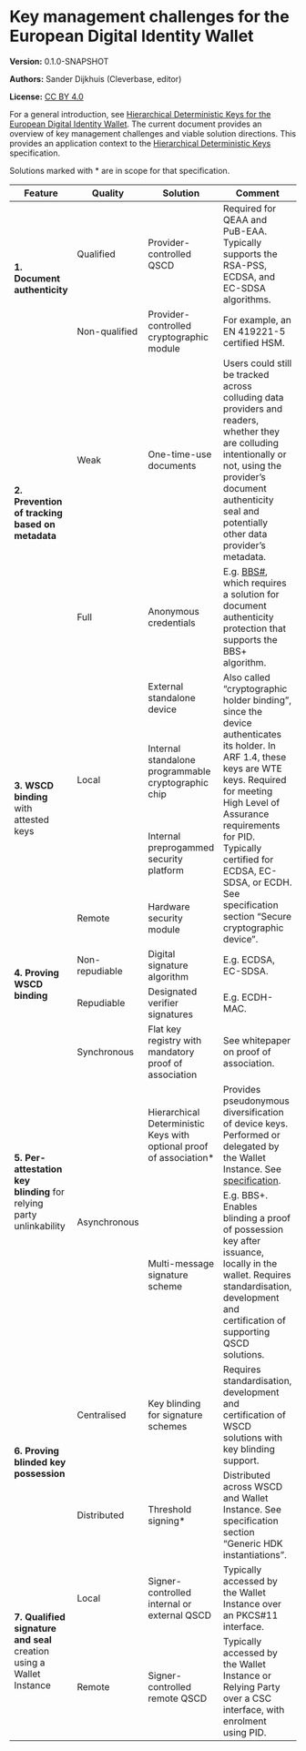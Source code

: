 # Key management challenges for the European Digital Identity Wallet

**Version:** 0.1.0-SNAPSHOT

**Authors:** Sander Dijkhuis (Cleverbase, editor)

**License:** [CC BY 4.0](https://creativecommons.org/licenses/by/4.0/)

For a general introduction, see [Hierarchical Deterministic Keys for the European Digital Identity Wallet](README.md). The current document provides an overview of key management challenges and viable solution directions. This provides an application context to the [Hierarchical Deterministic Keys](draft-dijkhuis-cfrg-hdkeys.md) specification.

Solutions marked with * are in scope for that specification.

<table><thead>
  <tr>
    <th>Feature</th>
    <th>Quality</th>
    <th>Solution</th>
    <th>Comment</th>
  </tr></thead>
<tbody>
  <tr>
    <td rowspan="2"><b>1. Document authenticity</b></td>
    <td>Qualified</td>
    <td>Provider-controlled QSCD</td>
    <td>Required for QEAA and PuB-EAA. Typically supports the RSA-PSS, ECDSA, and EC-SDSA algorithms.</td>
  </tr>
  <tr>
    <td>Non-qualified</td>
    <td>Provider-controlled cryptographic module</td>
    <td>For example, an EN 419221-5 certified HSM.</td>
  </tr>
  <tr>
    <td rowspan="2"><b>2. Prevention of tracking based on metadata</b></td>
    <td>Weak</td>
    <td>One-time-use documents</td>
    <td>Users could still be tracked across colluding data providers and readers, whether they are colluding intentionally or not, using the provider’s document authenticity seal and potentially other data provider’s metadata.</td>
  </tr>
  <tr>
    <td>Full</td>
    <td>Anonymous credentials</td>
    <td>E.g. <a href="https://github.com/eu-digital-identity-wallet/eudi-doc-architecture-and-reference-framework/issues/193#issuecomment-2179355934">BBS#</a>, which requires a solution for document authenticity protection that supports the BBS+ algorithm.</td>
  </tr>
  <tr>
    <td rowspan="4"><b>3. WSCD binding</b> with attested keys</td>
    <td rowspan="3">Local</td>
    <td>External standalone device</td>
    <td rowspan="4">Also called “cryptographic holder binding”, since the device authenticates its holder. In ARF 1.4, these keys are WTE keys. Required for meeting High Level of Assurance requirements for PID. Typically certified for ECDSA, EC-SDSA, or ECDH. See specification section “Secure cryptographic device”.</td>
  </tr>
  <tr>
    <td>Internal standalone programmable cryptographic chip</td>
  </tr>
  <tr>
    <td>Internal preprogammed security platform</td>
  </tr>
  <tr>
    <td>Remote</td>
    <td>Hardware security module</td>
  </tr>
  <tr>
    <td rowspan="2"><b>4. Proving WSCD binding</b></td>
    <td>Non-repudiable</td>
    <td>Digital signature algorithm</td>
    <td>E.g. ECDSA, EC-SDSA.</td>
  </tr>
  <tr>
    <td>Repudiable</td>
    <td>Designated verifier signatures</td>
    <td>E.g. ECDH-MAC.</td>
  </tr>

  <tr>
    <td rowspan="3"><b>5. Per-attestation key blinding</b> for relying party unlinkability</td>
    <td>Synchronous</td>
    <td>Flat key registry with mandatory proof of association</td>
    <td>See whitepaper on proof of association.</td>
  </tr>
  <tr>
    <td rowspan="2">Asynchronous</td>
    <td>Hierarchical Deterministic Keys with optional proof of association*</td>
    <td>Provides pseudonymous diversification of device keys. Performed or delegated by the Wallet Instance. See <a href="keys.md">specification</a>.</td>
  </tr>
  <tr>
    <td>Multi-message signature scheme</td>
    <td>E.g. BBS+. Enables blinding a proof of possession key after issuance, locally in the wallet. Requires standardisation, development and certification of supporting QSCD solutions.</td>
  </tr>
  <tr>
    <td rowspan="2"><b>6. Proving blinded key possession</b></td>
    <td>Centralised</td>
    <td>Key blinding for signature schemes</td>
    <td>Requires standardisation, development and certification of WSCD solutions with key blinding support.</td>
  </tr>
  <tr>
    <td>Distributed</td>
    <td>Threshold signing*</td>
    <td>Distributed across WSCD and Wallet Instance. See specification section “Generic HDK instantiations”.</td>
  </tr>
  <tr>
    <td rowspan="2"><b>7. Qualified signature and seal</b> creation using a Wallet Instance</td>
    <td>Local</td>
    <td>Signer-controlled internal or external QSCD</td>
    <td>Typically accessed by the Wallet Instance over an PKCS#11 interface.</td>
  </tr>
  <tr>
    <td>Remote</td>
    <td>Signer-controlled remote QSCD</td>
    <td>Typically accessed by the Wallet Instance or Relying Party over a CSC interface, with enrolment using PID.</td>
  </tr>
</tbody></table>